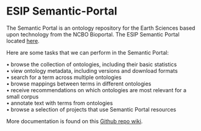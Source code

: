 # ESIP Semantic-Portal
The Semantic Portal is an ontology repository for the Earth Sciences based upon technology from the NCBO Bioportal.  The ESIP Semantic Portal located <a href="http://semanticportal.esipfed.org">here</A>.

Here are some tasks that we can perform in the Semantic Portal:

•	browse the collection of ontologies, including their basic statistics <br>
•	view ontology metadata, including versions and download formats <br>
•	search for a term across multiple ontologies <br>
•	browse mappings between terms in different ontologies <br>
•	receive recommendations on which ontologies are most relevant for a small corpus <br>
•	annotate text with terms from ontologies <br>
•	browse a selection of projects that use Semantic Portal resources <br>

More documentation is found on this 
<A Href="https://github.com/linepouchard/Semantic-Portal/wiki/home"> Github repo wiki</A>.
